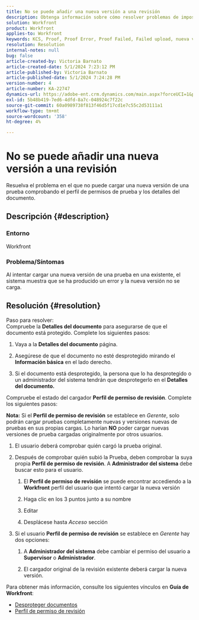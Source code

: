 ```yaml
---
title: No se puede añadir una nueva versión a una revisión
description: Obtenga información sobre cómo resolver problemas de imposibilidad de cargar una nueva versión de una prueba.
solution: Workfront
product: Workfront
applies-to: Workfront
keywords: KCS, Proof, Proof Error, Proof Failed, Failed upload, nueva versión, Workfront
resolution: Resolution
internal-notes: null
bug: false
article-created-by: Victoria Barnato
article-created-date: 5/1/2024 7:23:12 PM
article-published-by: Victoria Barnato
article-published-date: 5/1/2024 7:24:28 PM
version-number: 4
article-number: KA-22747
dynamics-url: https://adobe-ent.crm.dynamics.com/main.aspx?forceUCI=1&pagetype=entityrecord&etn=knowledgearticle&id=e55ddd3a-f007-ef11-9f89-000d3a372703
exl-id: 5b48b419-7ed6-4dfd-8a7c-048924c7f22c
source-git-commit: 60a0989738f813f46d5f17cd1e7c55c2d53111a1
workflow-type: tm+mt
source-wordcount: '358'
ht-degree: 4%

---
```


# No se puede añadir una nueva versión a una revisión


Resuelva el problema en el que no puede cargar una nueva versión de una prueba comprobando el perfil de permisos de prueba y los detalles del documento.

## Descripción {#description}


### <b>Entorno</b>

Workfront



### <b>Problema/Síntomas</b>

Al intentar cargar una nueva versión de una prueba en una existente, el sistema muestra que se ha producido un error y la nueva versión no se carga.


## Resolución {#resolution}

Paso para resolver:<br>
Compruebe la <b>Detalles del documento</b> para asegurarse de que el documento está protegido. Complete los siguientes pasos:

1. Vaya a la <b>Detalles del documento</b> página.


2. Asegúrese de que el documento no esté desprotegido mirando el <b>Información básica</b> en el lado derecho.


3. Si el documento está desprotegido, la persona que lo ha desprotegido o un administrador del sistema tendrán que desprotegerlo en el <b>Detalles del documento.</b>




Compruebe el estado del cargador <b>Perfil de permiso de revisión</b>. Complete los siguientes pasos:

<b>Nota:</b> Si el <b>Perfil de permiso de revisión</b> se establece en *Gerente*, solo podrán cargar pruebas completamente nuevas y versiones nuevas de pruebas en sus propias cargas. Lo harían <b>NO</b> poder cargar nuevas versiones de prueba cargadas originalmente por otros usuarios.

1. El usuario deberá comprobar quién cargó la prueba original.


2. Después de comprobar quién subió la Prueba, deben comprobar la suya propia <b>Perfil de permiso de revisión</b>. A <b>Administrador del sistema</b> debe buscar esto para el usuario.

   1. El <b>Perfil de permiso de revisión</b> se puede encontrar accediendo a la <b>Workfront</b> perfil del usuario que intentó cargar la nueva versión


   2. Haga clic en los 3 puntos junto a su nombre


   3. Editar


   4. Desplácese hasta *Acceso* sección


3. Si el usuario <b>Perfil de permiso de revisión</b> se establece en *Gerente* hay dos opciones:

   1. A <b>Administrador del sistema</b> debe cambiar el permiso del usuario a <b>Supervisor</b> o <b>Administrador</b>.


   2. El cargador original de la revisión existente deberá cargar la nueva versión.




Para obtener más información, consulte los siguientes vínculos en <b>Guía de Workfront</b>:

- [Desproteger documentos](https://experienceleague.adobe.com/docs/workfront/using/documents/manage-documents/check-out-documents.html)
- [Perfil de permiso de revisión](https://experienceleague.adobe.com/docs/workfront/using/review-and-approve-work/proofing/proofing-overview/permission-profiles.html)
